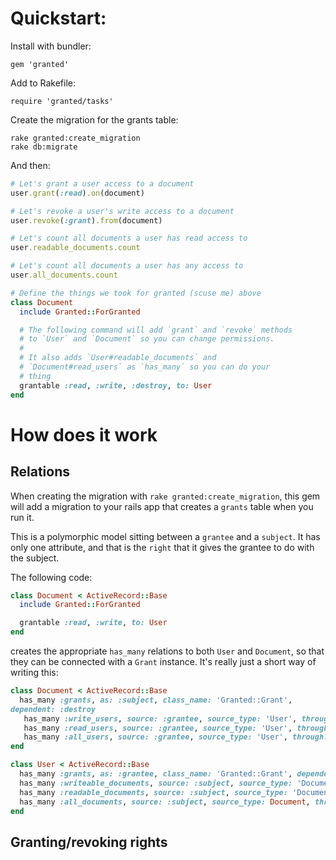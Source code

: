 Quickstart:
===========

Install with bundler:

    gem 'granted'

Add to Rakefile:

    require 'granted/tasks'

Create the migration for the grants table:

    rake granted:create_migration
    rake db:migrate

And then:

```ruby
# Let's grant a user access to a document
user.grant(:read).on(document)

# Let's revoke a user's write access to a document
user.revoke(:grant).from(document)

# Let's count all documents a user has read access to
user.readable_documents.count

# Let's count all documents a user has any access to
user.all_documents.count

# Define the things we took for granted (scuse me) above
class Document
  include Granted::ForGranted

  # The following command will add `grant` and `revoke` methods
  # to `User` and `Document` so you can change permissions.
  # 
  # It also adds `User#readable_documents` and 
  # `Document#read_users` as `has_many` so you can do your 
  # thing
  grantable :read, :write, :destroy, to: User
end
```

How does it work
=================

Relations
---------

When creating the migration with `rake granted:create_migration`,
this gem will add a migration to your rails app that creates a
`grants` table when you run it.

This is a polymorphic model sitting between a `grantee` and a
`subject`. It has only one attribute, and that is the `right` that
it gives the grantee to do with the subject.

The following code:

```ruby
class Document < ActiveRecord::Base
  include Granted::ForGranted

  grantable :read, :write, to: User
end
```

creates the appropriate `has_many` relations to both `User` and
`Document`, so that they can be connected with a `Grant` instance.
It's really just a short way of writing this:

```ruby
class Document < ActiveRecord::Base
  has_many :grants, as: :subject, class_name: 'Granted::Grant',
dependent: :destroy
   has_many :write_users, source: :grantee, source_type: 'User', through: :grants, conditions: {'grants.right' => :write}
   has_many :read_users, source: :grantee, source_type: 'User', through: :grants, conditions: {'grants.right' => :read}
   has_many :all_users, source: :grantee, source_type: 'User', through: :grants, uniq: true
end

class User < ActiveRecord::Base
  has_many :grants, as: :grantee, class_name: 'Granted::Grant', dependent: :destroy
  has_many :writeable_documents, source: :subject, source_type: 'Document', through: :grants, conditions: {'grants.right' => :write}
  has_many :readable_documents, source: :subject, source_type: 'Document', through: :grants, conditions: {'grants.right' => :read}
  has_many :all_documents, source: :subject, source_type: Document, through: :grants, uniq: true
end
```

Granting/revoking rights
------------------------



